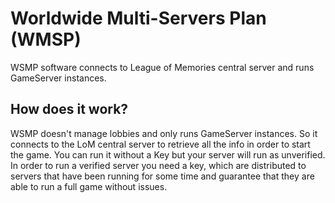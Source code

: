 # Worldwide Multi-Servers Plan (WMSP)

WSMP software connects to League of Memories central server and runs GameServer instances.

## How does it work?

WSMP doesn't manage lobbies and only runs GameServer instances. So it connects to the LoM central server to retrieve all the info in order to start the game. You can run it without a Key but your server will run as unverified. In order to run a verified server you need a key, which are distributed to servers that have been running for some time and guarantee that they are able to run a full game without issues.
